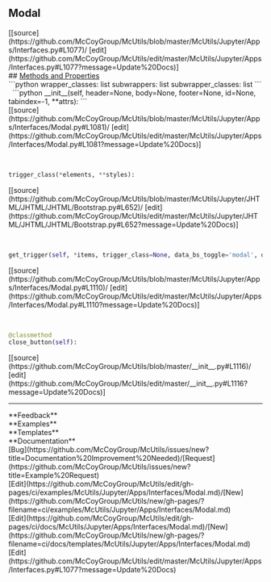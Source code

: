 ## <a id="McUtils.McUtils.Jupyter.Apps.Interfaces.Modal">Modal</a> 

<div class="docs-source-link" markdown="1">
[[source](https://github.com/McCoyGroup/McUtils/blob/master/McUtils/Jupyter/Apps/Interfaces.py#L1077)/
[edit](https://github.com/McCoyGroup/McUtils/edit/master/McUtils/Jupyter/Apps/Interfaces.py#L1077?message=Update%20Docs)]
</div>









<div class="collapsible-section">
 <div class="collapsible-section collapsible-section-header" markdown="1">
## <a class="collapse-link" data-toggle="collapse" href="#methods" markdown="1"> Methods and Properties</a> <a class="float-right" data-toggle="collapse" href="#methods"><i class="fa fa-chevron-down"></i></a>
 </div>
 <div class="collapsible-section collapsible-section-body collapse show" id="methods" markdown="1">
 ```python
wrapper_classes: list
subwrappers: list
subwrapper_classes: list
```
<a id="McUtils.McUtils.Jupyter.Apps.Interfaces.Modal.__init__" class="docs-object-method">&nbsp;</a> 
```python
__init__(self, header=None, body=None, footer=None, id=None, tabindex=-1, **attrs): 
```
<div class="docs-source-link" markdown="1">
[[source](https://github.com/McCoyGroup/McUtils/blob/master/McUtils/Jupyter/Apps/Interfaces/Modal.py#L1081)/
[edit](https://github.com/McCoyGroup/McUtils/edit/master/McUtils/Jupyter/Apps/Interfaces/Modal.py#L1081?message=Update%20Docs)]
</div>


<a id="McUtils.McUtils.Jupyter.JHTML.JHTML.JHTML.Bootstrap.Button" class="docs-object-method">&nbsp;</a> 
```python
trigger_class(*elements, **styles): 
```
<div class="docs-source-link" markdown="1">
[[source](https://github.com/McCoyGroup/McUtils/blob/master/McUtils/Jupyter/JHTML/JHTML/JHTML/Bootstrap.py#L652)/
[edit](https://github.com/McCoyGroup/McUtils/edit/master/McUtils/Jupyter/JHTML/JHTML/JHTML/Bootstrap.py#L652?message=Update%20Docs)]
</div>


<a id="McUtils.McUtils.Jupyter.Apps.Interfaces.Modal.get_trigger" class="docs-object-method">&nbsp;</a> 
```python
get_trigger(self, *items, trigger_class=None, data_bs_toggle='modal', data_bs_target=None, **attrs): 
```
<div class="docs-source-link" markdown="1">
[[source](https://github.com/McCoyGroup/McUtils/blob/master/McUtils/Jupyter/Apps/Interfaces/Modal.py#L1110)/
[edit](https://github.com/McCoyGroup/McUtils/edit/master/McUtils/Jupyter/Apps/Interfaces/Modal.py#L1110?message=Update%20Docs)]
</div>


<a id="McUtils.McUtils.Jupyter.Apps.Interfaces.Modal.close_button" class="docs-object-method">&nbsp;</a> 
```python
@classmethod
close_button(self): 
```
<div class="docs-source-link" markdown="1">
[[source](https://github.com/McCoyGroup/McUtils/blob/master/__init__.py#L1116)/
[edit](https://github.com/McCoyGroup/McUtils/edit/master/__init__.py#L1116?message=Update%20Docs)]
</div>
 </div>
</div>












---


<div markdown="1" class="text-secondary">
<div class="container">
  <div class="row">
   <div class="col" markdown="1">
**Feedback**   
</div>
   <div class="col" markdown="1">
**Examples**   
</div>
   <div class="col" markdown="1">
**Templates**   
</div>
   <div class="col" markdown="1">
**Documentation**   
</div>
   <div class="col" markdown="1">
   
</div>
   <div class="col" markdown="1">
   
</div>
   <div class="col" markdown="1">
   
</div>
</div>
  <div class="row">
   <div class="col" markdown="1">
[Bug](https://github.com/McCoyGroup/McUtils/issues/new?title=Documentation%20Improvement%20Needed)/[Request](https://github.com/McCoyGroup/McUtils/issues/new?title=Example%20Request)   
</div>
   <div class="col" markdown="1">
[Edit](https://github.com/McCoyGroup/McUtils/edit/gh-pages/ci/examples/McUtils/Jupyter/Apps/Interfaces/Modal.md)/[New](https://github.com/McCoyGroup/McUtils/new/gh-pages/?filename=ci/examples/McUtils/Jupyter/Apps/Interfaces/Modal.md)   
</div>
   <div class="col" markdown="1">
[Edit](https://github.com/McCoyGroup/McUtils/edit/gh-pages/ci/docs/McUtils/Jupyter/Apps/Interfaces/Modal.md)/[New](https://github.com/McCoyGroup/McUtils/new/gh-pages/?filename=ci/docs/templates/McUtils/Jupyter/Apps/Interfaces/Modal.md)   
</div>
   <div class="col" markdown="1">
[Edit](https://github.com/McCoyGroup/McUtils/edit/master/McUtils/Jupyter/Apps/Interfaces.py#L1077?message=Update%20Docs)   
</div>
   <div class="col" markdown="1">
   
</div>
   <div class="col" markdown="1">
   
</div>
   <div class="col" markdown="1">
   
</div>
</div>
</div>
</div>